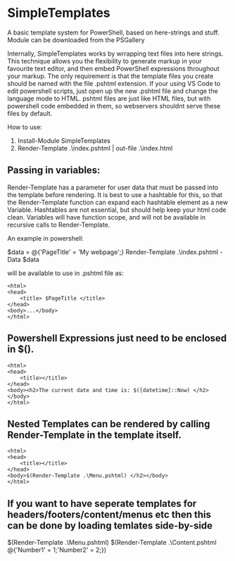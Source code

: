 # SimpleTemplates
A basic template system for PowerShell, based on here-strings and stuff. Module can be downloaded from the PSGallery 

Internally, SimpleTemplates works by wrrapping text files into here strings. This technique allows you the flexibility to generate markup in your favourite text editor, and then embed PowerShell expressions throughout your markup. The only requirement is that the template files you create should be named with the file .pshtml extension. If your using VS Code to edit powershell scripts, just open up the new .pshtml file and change the language mode to HTML. pshtml files are just like HTML files, but with powershell code embedded in them, so webservers shouldnt serve these files by default.

How to use:
1. Install-Module SimpleTemplates
2. Render-Template .\index.pshtml | out-file .\index.html

## Passing in variables:
Render-Template has a parameter for user data that must be passed into the template before rendering. It is best to use a hashtable for this, so that the Render-Template function can expand each hashtable element as a new Variable. Hashtables are not essential, but should help keep your html code clean. Variables will have function scope, and will not be available in recursive calls to Render-Template.

An example in powershell:

$data = @{'PageTitle' = 'My webpage';}
Render-Template .\index.pshtml -Data $data

will be available to use in .pshtml file as:

    <html>
    <head>
        <title> $PageTitle </title>
    </head>
    <body>...</body>
    </html>
     
## Powershell Expressions just need to be enclosed in $(). 

    <html>
    <head>
        <title></title>
    </head>
    <body><h2>The current date and time is: $([datetime]::Now) </h2></body>
    </html>
    

## Nested Templates can be rendered by calling Render-Template in the template itself.

    <html>
    <head>
        <title></title>
    </head>
    <body>$(Render-Template .\Menu.pshtml) </h2></body>
    </html>

## If you want to have seperate templates for headers/footers/content/menus etc then this can be done by loading temlates side-by-side

<!DOCTYPE html>
<html lang="en">
<head>
    <meta charset="UTF-8">
    <meta name="viewport" content="width=device-width, initial-scale=1.0">
    <meta http-equiv="X-UA-Compatible" content="ie=edge">
    <title>Document</title>
</head>
<body>
    $(Render-Template .\Menu.pshtml)
    $(Render-Template .\Content.pshtml @{'Number1' = 1;'Number2' = 2;})    
</body>
</html>

